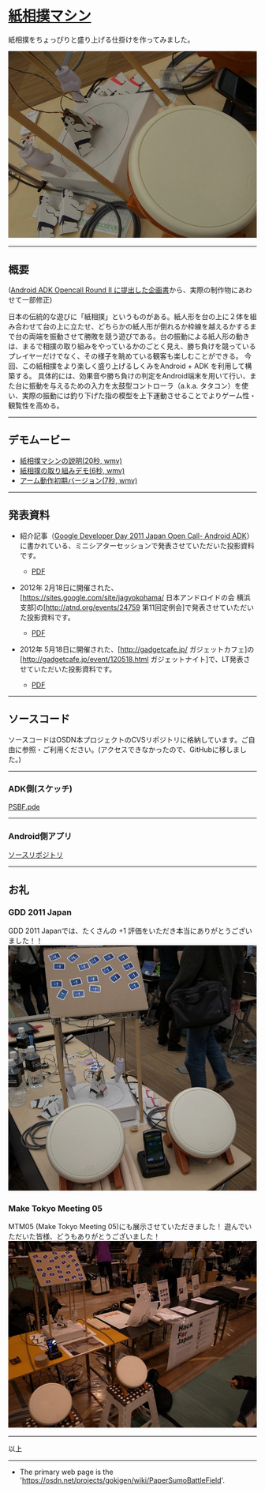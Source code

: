 # [紙相撲マシン](https://osdn.net/projects/gokigen/wiki/PaperSumoBattleField)
紙相撲をちょっぴりと盛り上げる仕掛けを作ってみました。

![紙相撲マシン](PaperSumoKit.jpg "紙相撲マシン")

--------------------------------

## 概要
([Android ADK Opencall Round II に提出した企画書](PSDF.pdf)から、実際の制作物にあわせて一部修正)

日本の伝統的な遊びに「紙相撲」というものがある。紙人形を台の上に２体を組み合わせて台の上に立たせ、どちらかの紙人形が倒れるか枠線を越えるかするまで台の両端を振動させて勝敗を競う遊びである。台の振動による紙人形の動きは、まるで相撲の取り組みをやっているかのごとく見え、勝ち負けを競っているプレイヤーだけでなく、その様子を眺めている観客も楽しむことができる。
今回、この紙相撲をより楽しく盛り上げるしくみをAndroid + ADK を利用して構築する。
具体的には、効果音や勝ち負けの判定をAndroid端末を用いて行い、また台に振動を与えるための入力を太鼓型コントローラ（a.k.a. タタコン）を使い、実際の振動には釣り下げた指の模型を上下運動させることでよりゲーム性・観覧性を高める。

--------------------------------

## デモムービー
* [紙相撲マシンの説明(20秒, wmv)](PSBF.wmv)
* [紙相撲の取り組みデモ(6秒, wmv)](PSBF-demo.wmv)
* [アーム動作初期バージョン(7秒, wmv)](PSBF-arm.wmv)

--------------------------------

## 発表資料

* 紹介記事（[Google Developer Day 2011 Japan Open Call- Android ADK](http://googledevjp.blogspot.com/2011/10/google-developer-day-2011-japan-open.html)）に書かれている、ミニシアターセッションで発表させていただいた投影資料です。
  * [PDF](PSBF-presentation.pdf)


* 2012年 2月18日に開催された、[https://sites.google.com/site/jagyokohama/ 日本アンドロイドの会 横浜支部]の[http://atnd.org/events/24759 第11回定例会]で発表させていただいた投影資料です。
  * [PDF](20120218_PSBF.pdf)
* 2012年 5月18日に開催された、[http://gadgetcafe.jp/ ガジェットカフェ]の[http://gadgetcafe.jp/event/120518.html ガジェットナイト]で、LT発表させていただいた投影資料です。
  * [PDF](20120518_PaperSumo.pdf)

--------------------------------

## ソースコード
ソースコードはOSDN本プロジェクトのCVSリポジトリに格納しています。ご自由に参照・ご利用ください。(アクセスできなかったので、GitHubに移しました。)

--------------------------------

### ADK側(スケッチ)
[PSBF.pde](https://github.com/MRSa/GokigenOSDN_documents/blob/main/PaperSumoBattleField/sources/assets/PSBF.pde "ADKスケッチ")

--------------------------------

### Android側アプリ
[ソースリポジトリ](https://github.com/MRSa/GokigenOSDN_documents/tree/main/PaperSumoBattleField/sources "Androidアプリ")

--------------------------------

## お礼
### GDD 2011 Japan
GDD 2011 Japanでは、たくさんの +1 評価をいただき本当にありがとうございました！！
![紙相撲マシンの展示](PSBF.jpg "GDD2011 Japanの展示状況")

### Make Tokyo Meeting 05
MTM05 (Make Tokyo Meeting 05)にも展示させていただきました！ 遊んでいただいた皆様、どうもありがとうございました！
![紙相撲マシンの展示](PSBF-MTM05.jpg "Make Tokyo Meeting 05の展示状況")

-------------------------------------------------------------

以上

--------------------------------

* The primary web page is the 'https://osdn.net/projects/gokigen/wiki/PaperSumoBattleField'.